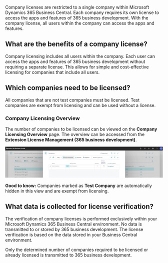 Company licenses are restricted to a single company within Microsoft Dynamics 365 Business Central. Each company requires its own license to access the apps and features of 365 business development. With the company license, all users within the company can access the apps and features.

## What are the benefits of a company license?

Company licensing includes all users within the company. Each user can access the apps and features of 365 business development without requiring a separate license. This allows for simple and cost-effective licensing for companies that include all users.

## Which companies need to be licensed?

All companies that are not test companies must be licensed. Test companies are exempt from licensing and can be used without a license.

### Company Licensing Overview

The number of companies to be licensed can be viewed on the **Company Licensing Overview** page. The overview can be accessed from the **Extension License Management (365 business development)**.

![Company Licensing Overview](/assets/images/licensing/1074090a-522a-48a7-ae00-6dfd7ac604f1.png)

<div class="alert alert-notice">
    <i class="fa-solid fa-notes"></i> <strong>Good to know:</strong> Companies marked as <strong>Test Company</strong> are automatically hidden in this view and are exempt from licensing.
</div>

## What data is collected for license verification?

The verification of company licenses is performed exclusively within your Microsoft Dynamics 365 Business Central environment. No data is transmitted to or stored by 365 business development. The license verification is based on the data stored in your Business Central environment.

Only the determined number of companies required to be licensed or already licensed is transmitted to 365 business development.
